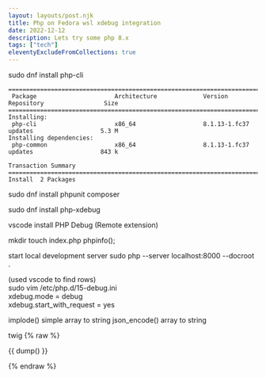 ```yaml
---
layout: layouts/post.njk
title: Php on Fedora wsl xdebug integration
date: 2022-12-12
description: Lets try some php 8.x
tags: ["tech"]
eleventyExcludeFromCollections: true
---  
```



sudo dnf install php-cli  

```
========================================================================================================================
 Package                      Architecture             Version                          Repository                 Size
========================================================================================================================
Installing:
 php-cli                      x86_64                   8.1.13-1.fc37                    updates                   5.3 M
Installing dependencies:
 php-common                   x86_64                   8.1.13-1.fc37                    updates                   843 k

Transaction Summary
========================================================================================================================
Install  2 Packages
```

sudo dnf install phpunit composer  

sudo dnf install php-xdebug

vscode install PHP Debug (Remote extension)

mkdir
touch index.php
phpinfo();

start local development server
sudo php --server localhost:8000 --docroot  .  

(used vscode to find rows)  
sudo vim /etc/php.d/15-debug.ini  
xdebug.mode = debug  
xdebug.start_with_request = yes  

implode() simple array to string 
json_encode() array to string

twig
{% raw %}

{{ dump() }}

{% endraw %}
